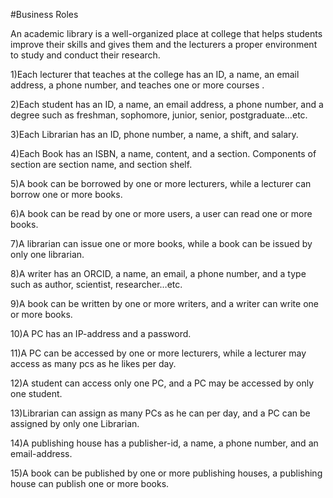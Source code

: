 #Business Roles

An academic library is a well-organized place at college that helps students improve their skills and gives them and the lecturers a proper environment to study and conduct their research.  

1)Each lecturer that teaches at the college has an ID, a name, an email address, a phone number, and teaches one or more courses .

2)Each student has an ID, a name, an email address, a phone number, and a degree such as freshman, sophomore, junior, senior, postgraduate…etc.
    
3)Each Librarian has an ID, phone number, a name, a shift, and salary.

4)Each Book has an ISBN, a name, content, and a section. Components of section are section name, and section shelf. 

5)A book can be borrowed by one or more lecturers, while a lecturer can borrow one or more books. 

6)A book can be read by one or more users, a user can read one or more books.  

7)A librarian can issue one or more books, while a book can be issued by only one librarian. 

8)A writer has an ORCID, a name, an email, a phone number, and a type such as author, scientist, researcher…etc. 

9)A book can be written by one or more writers, and a writer can write one or more books. 

10)A PC has an IP-address and a password. 

11)A PC can be accessed by one or more lecturers, while a lecturer may access as many pcs as he likes per day.

12)A student can access only one PC, and a PC may be accessed by only one student. 

13)Librarian can assign as many PCs as he can per day, and a PC can be assigned by only one Librarian. 

14)A publishing house has a publisher-id, a name, a phone number, and an email-address. 

15)A book can be published by one or more publishing houses, a publishing house can publish one or more books.

